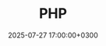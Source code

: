 ---
title: PHP
slug: "php"
date: 2025-07-27 17:00:00+0300
description: 
image:

# Badge style
style:
    background: "#8892BE"
    color: "#FFFFFF"
---